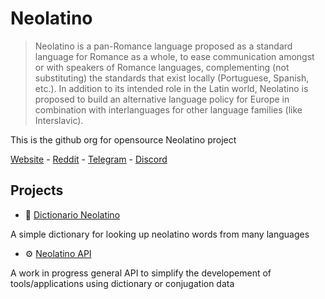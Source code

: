 # Neolatino

> Neolatino is a pan-Romance language proposed as a standard language for Romance as a whole, to ease communication amongst or with speakers of Romance languages, complementing (not substituting) the standards that exist locally (Portuguese, Spanish, etc.). In addition to its intended role in the Latin world, Neolatino is proposed to build an alternative language policy for Europe in combination with interlanguages for other language families (like Interslavic).

This is the github org for opensource Neolatino project

[Website](https://neolatino.eu/) - [Reddit](https://www.reddit.com/r/neolatino/) - [Telegram](https://t.me/joinchat/J3GsHhaquEk9snRgnJF8fQ) - [Discord](https://discord.com/invite/d6rX7DQ9mF)

## Projects

- 📖 [Dictionario Neolatino](https://github.com/neolatino/dictionario)

A simple dictionary for looking up neolatino words from many languages

- ⚙️ [Neolatino API](https://github.com/neolatino/dictionario)

A work in progress general API to simplify the developement of tools/applications using dictionary or conjugation data
